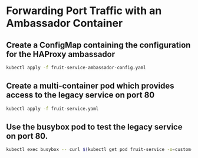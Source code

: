 # Forwarding Port Traffic with an Ambassador Container

## Create a ConfigMap containing the configuration for the HAProxy ambassador

```bash
kubectl apply -f fruit-service-ambassador-config.yaml
```

## Create a multi-container pod which provides access to the legacy service on port 80

```bash
kubectl apply -f fruit-service.yaml
```

## Use the busybox pod to test the legacy service on port 80.

```bash
kubectl exec busybox -- curl $(kubectl get pod fruit-service -o=custom-columns=IP:.status.podIP --no-headers):80
```
